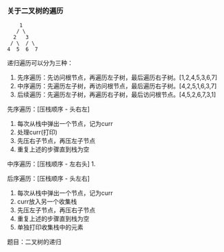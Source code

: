 ### 关于二叉树的遍历

        1
       / \
      2   3
     / \  / \
    4  5  6  7

递归遍历可以分为三种：

1. 先序遍历：先访问根节点，再遍历左子树，最后遍历右子树。[1,2,4,5,3,6,7]
2. 中序遍历：先遍历左子树，再访问根节点，最后遍历右子树。[4,2,5,1,6,3,7]
3. 后续遍历：先遍历左子树，再遍历右子树，最后访问根节点。[4,5,2,6,7,3,1]


先序遍历：[压栈顺序 - 头右左]
1. 每次从栈中弹出一个节点，记为curr
2. 处理curr(打印)
3. 先压右子节点，再压左子节点
4. 重复上述的步骤直到栈为空

中序遍历：[压栈顺序 - 左右头]
1. 

后序遍历：[压栈顺序 - 头左右]
1. 每次从栈中弹出一个节点，记为curr
2. curr放入另一个收集栈
3. 先压左子节点，再压右子节点
4. 重复上述的步骤直到栈为空
5. 单独打印收集栈中的元素


题目：二叉树的递归